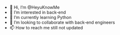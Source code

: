 - 👋 Hi, I’m @HeyuKnowMe
- 👀 I’m interested in back-end
- 🌱 I’m currently learning Python
- 💞️ I’m looking to collaborate with back-end engineers
- 📫 How to reach me still not updated

